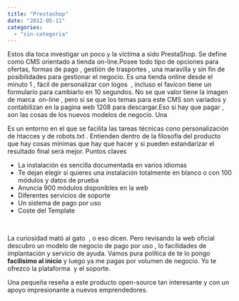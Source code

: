 ```yaml
---
title: "Prestashop"
date: "2012-05-11"
categories: 
  - "sin-categoria"
---
```


Estos día toca investigar un poco y la víctima a sido PrestaShop. Se define como CMS orientado a tienda on-line.Posee todo tipo de opciones para ofertas, formas de pago , gestión de trasportes , una maravilla y sin fin de posibilidades para gestionar el negocio. Es una tienda online desde el minuto 1 , fácil de personalizar con logos  , incluso el favicon tiene un formulario para cambiarlo en 10 segundos. No se que valor tiene la imagen de marca  on-line , pero si se que los temas para este CMS son variados y contabilizan en la pagina web 1208 para descargar.Eso si hay que pagar , son las cosas de los nuevos modelos de negocio. Una

Es un entorno en el que se facilita las tareas técnicas cono personalización de htacces y de robots.txt . Entienden dentro de la filosofía del producto que hay cosas mínimas que hay que hacer y si pueden estandarizar el resultado final será mejor. Puntos claves

- La instalación es sencilla documentada en varios idiomas
- Te dejan elegir si quieres una instalación totalmente en blanco o con 100 módulos y datos de prueba
- Anuncia 900 módulos disponibles en la web
- Diferentes servicios de soporte
- Un sistema de pago por uso
- Coste del Template

 

La curiosidad mató al gato  , o eso dicen. Pero revisando la web oficial descubro un modelo de negocio de pago por uso , lo facilidades de implantación y servicio de ayuda. Vamos pura política de te lo pongo **facilísimo al inicio** y luego ya me pagas por volumen de negocio. Yo te ofrezco la plataforma  y el soporte.

Una pequeña reseña a este producto open-source tan interesante y con un apoyo impresionante a nuevos emprendedores.
